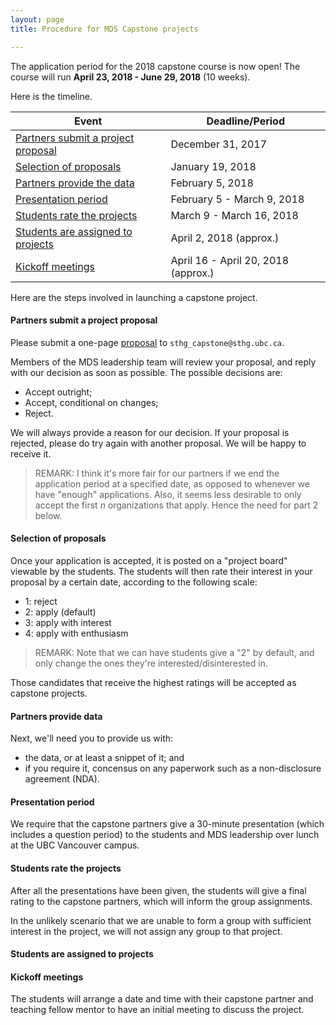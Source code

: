 ```yaml
---
layout: page
title: Procedure for MDS Capstone projects

---
```


The application period for the 2018 capstone course is now open!
The course will run __April 23, 2018 - June 29, 2018__ (10 weeks).

Here is the timeline.

| Event | Deadline/Period |
| ----- | ---- |
| [Partners submit a project proposal](#submit-a-project-proposal) | December 31, 2017 |
| [Selection of proposals](#selection-of-proposals) | January 19, 2018  |
| [Partners provide the data](#partners-provide-data)  | February 5, 2018 |
| [Presentation period](#presentation-period)       | February 5 - March 9, 2018 |
| [Students rate the projects](#students-rate-the-projects)  | March 9 - March 16, 2018 |
| [Students are assigned to projects](#students-are-assigned-to-projects) | April 2, 2018 (approx.) |
| [Kickoff meetings](#kickoff-meetings)    | April 16 - April 20, 2018 (approx.) |

Here are the steps involved in launching a capstone project.

#### Partners submit a project proposal

Please submit a one-page [proposal](./proposal.md) to `sthg_capstone@sthg.ubc.ca`.

Members of the MDS leadership team will review your proposal, and reply with our decision as soon as possible. The possible decisions are:

- Accept outright;
- Accept, conditional on changes;
- Reject.

We will always provide a reason for our decision. If your proposal is rejected, please do try again with another proposal. We will be happy to receive it.

> REMARK: I think it's more fair for our partners if we end the application period at a specified date, as opposed to whenever we have "enough" applications. Also, it seems less desirable to only accept the first $n$ organizations that apply. Hence the need for part 2 below.

#### Selection of proposals

Once your application is accepted, it is posted on a "project board" viewable by the students. The students will then rate their interest in your proposal by a certain date, according to the following scale:

- 1: reject
- 2: apply (default)
- 3: apply with interest
- 4: apply with enthusiasm

> REMARK: Note that we can have students give a "2" by default, and only change the ones they're interested/disinterested in.

Those candidates that receive the highest ratings will be accepted as capstone projects.

#### Partners provide data

Next, we'll need you to provide us with:

- the data, or at least a snippet of it; and
- if you require it, concensus on any paperwork such as a non-disclosure agreement (NDA).


#### Presentation period

We require that the capstone partners give a 30-minute presentation (which includes a question period) to the students and MDS leadership over lunch at the UBC Vancouver campus. 


#### Students rate the projects

After all the presentations have been given, the students will give a final rating to the capstone partners, which will inform the group assignments.

In the unlikely scenario that we are unable to form a group with sufficient interest in the project, we will not assign any group to that project.

#### Students are assigned to projects

#### Kickoff meetings

The students will arrange a date and time with their capstone partner and teaching fellow mentor to have an initial meeting to discuss the project.

